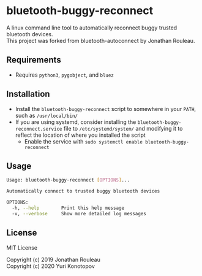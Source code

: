 # bluetooth-buggy-reconnect

A linux command line tool to automatically reconnect buggy trusted bluetooth devices.  
This project was forked from bluetooth-autoconnect by Jonathan Rouleau.

## Requirements

* Requires `python3`, `pygobject`, and `bluez`

## Installation

* Install the `bluetooth-buggy-reconnect` script to somewhere in your `PATH`, such as `/usr/local/bin/`
* If you are using systemd, consider installing the `bluetooth-buggy-reconnect.service` file to `/etc/systemd/system/` and modifying it to reflect the location of where you installed the script
  - Enable the service with `sudo systemctl enable bluetooth-buggy-reconnect`

## Usage

```sh
Usage: bluetooth-buggy-reconnect [OPTIONS]...

Automatically connect to trusted buggy bluetooth devices

OPTIONS:
  -h, --help        Print this help message
  -v, --verbose     Show more detailed log messages

```

## License

MIT License

Copyright (c) 2019 Jonathan Rouleau  
Copyright (c) 2020 Yuri Konotopov
